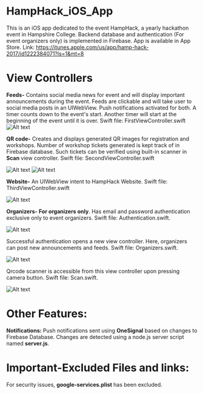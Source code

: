 # HampHack_iOS_App
This is an iOS app dedicated to the event HampHack, a yearly hackathon event in Hampshire College. Backend database and authentication (For event organizers only) is implemented in Firebase. App is available in App Store. Link: https://itunes.apple.com/us/app/hamp-hack-2017/id1222384071?ls=1&mt=8

# View Controllers
**Feeds-**
Contains social media news for event and will display important announcements during the event. Feeds are clickable and will take user to social media posts in an UIWebView. Push notifications activated for both. A timer counts down to the event's start. Another timer will start at the beginning of the event until it is over. Swift file: FirstViewController.swift
![Alt text](http://a5.mzstatic.com/us/r30/Purple122/v4/77/1a/a5/771aa5e1-edbd-ee83-b916-d63eefbc4b22/screen696x696.jpeg "Optional title")





**QR code-**
Creates and displays generated QR images for registration and workshops. Number of workshop tickets generated is kept track of in Firebase database. Such tickets can be verified using built-in scanner in **Scan** view controller. Swift file: SecondViewController.swift

![Alt text](http://a4.mzstatic.com/us/r30/Purple111/v4/39/bc/24/39bc2437-d452-e73f-322a-aa8516019d0e/screen696x696.jpeg "Optional title")
![Alt text](http://a1.mzstatic.com/us/r30/Purple111/v4/a6/b7/48/a6b748db-816b-77d3-2727-44b1f5912e37/screen696x696.jpeg "Optional title")

**Website-**
An UIWebView intent to HampHack Website. Swift file: ThirdViewController.swift

![Alt text](http://a3.mzstatic.com/us/r30/Purple122/v4/eb/e6/dd/ebe6dde8-c3d8-7a99-8e37-cfc8a529a32f/screen696x696.jpeg "Optional title")

**Organizers-**
 **For organizers only**. Has email and password authentication exclusive only to event organizers. Swift file: Authentication.swift.
 
![Alt text](http://a3.mzstatic.com/us/r30/Purple111/v4/d0/3c/39/d03c395f-5635-ca44-7748-e8b32365ec62/screen696x696.jpeg "Optional title")

Successful authentication opens a new view controller. Here, organizers can post new announcements and feeds. Swift file: Organizers.swift.

![Alt text](https://scontent.fzty2-1.fna.fbcdn.net/v/t34.0-12/17238969_1240502942685520_911539801_n.png?oh=10a5869630cb9bca898eeeb9bc878748&oe=58F92134 "Optional title")

Qrcode scanner is accessible from this view controller upon pressing camera button. Swift file: Scan.swift.

![Alt text](https://scontent.fzty2-1.fna.fbcdn.net/v/t34.0-12/17238969_1240502942685520_911539801_n.png?oh=10a5869630cb9bca898eeeb9bc878748&oe=58F92134 "Optional title")

# Other Features:
**Notifications:**
 Push notifications sent using **OneSignal** based on changes to Firebase Database. Changes are detected using a node.js server script named **server.js**. 


# Important-Excluded Files and links:
For security issues, **google-services.plist** has been excluded.
